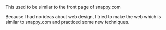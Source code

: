 This used to be similar to the front page of snappy.com

Because I had no ideas about web design, I tried to make the web which is similar to snappy.com and practiced some new techniques.
